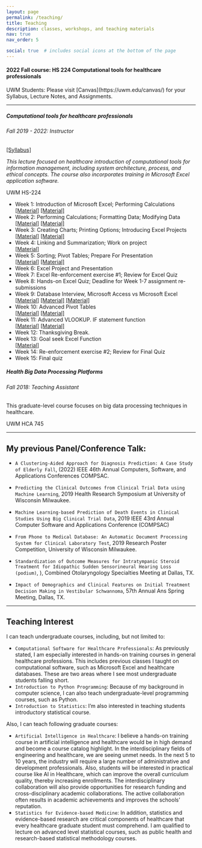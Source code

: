 ```yaml
---
layout: page
permalink: /teaching/
title: Teaching
description: classes, workshops, and teaching materials
nav: true
nav_order: 5

social: true  # includes social icons at the bottom of the page
---
```



<div class="card mt-3">
    <div class="p-3">

<h4> 2022 Fall course: HS 224 Computational tools for healthcare professionals</h4>
UWM Students: Please visit [Canvas](https://uwm.edu/canvas/) for your Syllabus, Lecture Notes, and Assignments.
    </div>
</div>

---

<div class="card mt-3">
    <div class="p-3">
        <div class="row">
            <div class="col-sm-10">
                <h5 class="card-title"><a href="https://catalog.uwm.edu/search/?search=HS+224" target="_blank" rel="noopener noreferrer"></a>Computational tools for healthcare professionals </h5>
                <h6 class="card-subtitle font-italic">Fall 2019 - 2022: Instructor</h6> 
                <span><a href = "{{'/assets/pdf/hs224-syllabus.pdf' | relative_url}}"> [Syllabus] </a></span>
                <p><i>This lecture focused on healthcare introduction of computational tools for information management, including system architecture, process, and ethical concepts. The course also incorporates training in Microsoft Excel application software.</i></p>
            </div>
            <div class="col-sm-2 text-sm-right">
                <span class="badge font-weight-bold danger-color-dark text-uppercase align-middle">
                UWM HS-224
                </span>
            </div>
        </div>
        <ul class="card-text font-weight-light list-group list-group-flush">
            <li class="list-group-item">
                <div class="row">
                <div class="col-sm-9"> Week 1: Introduction of Microsoft Excel; Performing Calculations  </div>
                <div class="col-sm-3">
                <a href = "https://www.linkedin.com/learning/excel-2016-essential-training/understanding-workbooks-and-worksheets" target = "_blank">[Material]</a>
                <a href = "https://www.linkedin.com/learning/excel-2016-essential-training/creating-simple-formulas" target = "_blank">[Material]</a>
                </div>
                </div>
            </li>
            <li class="list-group-item">
                <div class="row">
                <div class="col-sm-9"> Week 2: Performing Calculations; Formatting Data; Modifying Data  </div>
                <div class="col-sm-3">
                <a href = "https://www.linkedin.com/learning/excel-2016-essential-training/copying-a-formula-into-adjacent-cells" target = "_blank">[Material]</a>
                <a href = "https://www.linkedin.com/learning/excel-2016-essential-training/using-sum-and-average" target = "_blank">[Material]</a>
                </div>
                </div>
            </li>
            <li class="list-group-item">
                <div class="row">
                <div class="col-sm-9"> Week 3: Creating Charts; Printing Options; Introducing Excel Projects  </div>
                <div class="col-sm-3">
                <a href = "https://www.linkedin.com/learning/excel-2016-essential-training/creating-charts" target = "_blank">[Material]</a>
                <a href = "https://www.linkedin.com/learning/excel-2016-essential-training/working-with-axes-titles-and-other-chart-elements" target = "_blank">[Material]</a>
                </div>
                </div>
            </li>
            <li class="list-group-item">
                <div class="row">
                <div class="col-sm-9"> Week 4: Linking and Summarization; Work on project  </div>
                <div class="col-sm-3">
                <a href = "https://www.linkedin.com/learning/excel-2016-essential-training/using-formulas-to-link-worksheets-and-workbooks" target = "_blank">[Material]</a>
                </div>
                </div>
            </li>
            <li class="list-group-item">
                <div class="row">
                <div class="col-sm-9"> Week 5: Sorting; Pivot Tables; Prepare For Presentation  </div>
                <div class="col-sm-3">
                <a href = "https://www.linkedin.com/learning/excel-2016-essential-training/sorting-data" target = "_blank">[Material]</a>
                <a href = "https://www.linkedin.com/learning/excel-2016-essential-training/creating-pivottables" target = "_blank">[Material]</a>
                </div>
                </div>
            </li>
            <li class="list-group-item">
                <div class="row">
                <div class="col-sm-9"> Week 6: Excel Project and Presentation  </div>
                <div class="col-sm-3">
                </div>
                </div>
            </li>
            <li class="list-group-item">
                <div class="row">
                <div class="col-sm-9"> Week 7: Excel Re-enforcement exercise #1; Review for Excel Quiz  </div>
                <div class="col-sm-3">
                </div>
                </div>
            </li>
            <li class="list-group-item">
                <div class="row">
                <div class="col-sm-9"> Week 8: Hands-on Excel Quiz; Deadline for Week 1-7 assignment re-submissions  </div>
                <div class="col-sm-3">
                </div>
                </div>
            </li>
            <li class="list-group-item">
                <div class="row">
                <div class="col-sm-9"> Week 9: Database Interview, Microsoft Access vs Microsoft Excel  </div>
                <div class="col-sm-3">
                <a href = "https://www.youtube.com/watch?v=eXiCza050ug&ab_channel=GCFLearnFree.org" target = "_blank">[Material]</a>
                <a href = "https://www.youtube.com/watch?v=bWKf6gT8_JI&ab_channel=GCFLearnFree.org" target = "_blank">[Material]</a>
                <a href = "https://www.youtube.com/watch?v=nMWnqySvLWc&ab_channel=eHowTech" target = "_blank">[Material]</a>
                </div>
                </div>
            </li>
            <li class="list-group-item">
                <div class="row">
                <div class="col-sm-9"> Week 10: Advanced Pivot Tables  </div>
                <div class="col-sm-3">
                <a href = "https://www.linkedin.com/learning/excel-2016-essential-training/manipulating-pivottable-data" target = "_blank">[Material]</a>
                <a href = "https://www.linkedin.com/learning/excel-2016-essential-training/using-pivotcharts" target = "_blank">[Material]</a>
                </div>
                </div>
            </li>
            <li class="list-group-item">
                <div class="row">
                <div class="col-sm-9"> Week 11: Advanced VLOOKUP. IF statement function  </div>
                <div class="col-sm-3">
                <a href = "https://www.linkedin.com/learning/excel-2016-essential-training/using-if-functions-and-relational-operators" target = "_blank">[Material]</a>
                <a href = "https://www.linkedin.com/learning/excel-2016-essential-training/getting-exact-table-data-with-the-vlookup-function" target = "_blank">[Material]</a>
                </div>
                </div>
            </li>
            <li class="list-group-item">
                <div class="row">
                <div class="col-sm-9"> Week 12: Thanksgiving Break.  </div>
                <div class="col-sm-3">
                </div>
                </div>
            </li>
            <li class="list-group-item">
                <div class="row">
                <div class="col-sm-9"> Week 13: Goal seek Excel Function  </div>
                <div class="col-sm-3">
                <a href = "https://www.linkedin.com/learning/excel-2016-essential-training/using-goal-seek" target = "_blank">[Material]</a>
                </div>
                </div>
            </li>
            <li class="list-group-item">
                <div class="row">
                <div class="col-sm-9"> Week 14: Re-enforcement exercise #2; Review for Final Quiz  </div>
                <div class="col-sm-3">
                </div>
                </div>
            </li>
            <li class="list-group-item">
                <div class="row">
                <div class="col-sm-9"> Week 15: Final quiz  </div>
                <div class="col-sm-3">
                </div>
                </div>
            </li>
        </ul>
    </div>
</div>

<div class="card mt-3">
    <div class="p-3">
        <div class="row">
            <div class="col-sm-10">
                <h5 class="card-title"><a href="https://catalog.uwm.edu/search/?search=HCA+745" target="_blank" rel="noopener noreferrer"></a>Health Big Data Processing Platforms </h5>
                <h6 class="card-subtitle font-italic">Fall 2018: Teaching Assistant</h6> 
                <p>This graduate-level course focuses on big data processing techniques in healthcare. </p>
            </div>
            <div class="col-sm-2 text-sm-right">
                <span class="badge font-weight-bold danger-color-dark text-uppercase align-middle">
                UWM HCA 745
                </span>
            </div>
        </div>
    </div>
</div>

---

## My previous Panel/Conference Talk:

- `A Clustering-Aided Approach for Diagnosis Prediction: A Case Study of Elderly Fall`, (2022) IEEE 46th Annual Computers, Software, and Applications Conferences COMPSAC.

- `Predicting the Clinical Outcomes from Clinical Trial Data using Machine Learning`, 2019 Health Research Symposium at University of Wisconsin Milwaukee.


- `Machine Learning-based Prediction of Death Events in Clinical Studies Using Big Clinical Trial Data`, 2019 IEEE 43rd Annual Computer Software and Applications Conference (COMPSAC)

- `From Phone to Medical Database: An Automatic Document Processing System for Clinical Laboratory Test`, 2019 Research Poster Competition, University of Wisconsin Milwaukee.

- `Standardization of Outcome Measures for Intratympanic Steroid Treatment for Idiopathic Sudden Sensorineural Hearing Loss (podium)`, ), Combined Otolaryngology Specialties Meeting at Dallas, TX.

- `Impact of Demographics and Clinical Features on Initial Treatment Decision Making in Vestibular Schwannoma`, 57th Annual Ans Spring Meeting, Dallas, TX.

---

## Teaching Interest
I can teach undergraduate courses, including, but not limited to:

- `Computational Software for Healthcare Professionals`: As previously stated, I am especially interested in hands-on training courses in general healthcare professions. This includes previous classes I taught on computational software, such as Microsoft Excel and healthcare databases. These are two areas where I see most undergraduate students falling short.
- `Introduction to Python Programming`: Because of my background in computer science, I can also teach undergraduate-level programming courses, such as Python.
- `Introduction to Statistics`: I’m also interested in teaching students introductory statistical course.
  
Also, I can teach following graduate courses:
- `Artificial Intelligence in Healthcare`: I believe a hands-on training course in artificial intelligence and healthcare would be in high demand and become a course catalog highlight. In the interdisciplinary fields of engineering and healthcare, we are seeing unmet needs. In the next 5 to 10 years, the industry will require a large number of administrative and development professionals. Also, students will be interested in practical course like AI in Healthcare, which can improve the overall curriculum quality, thereby increasing enrollments. The interdisciplinary collaboration will also provide opportunities for research funding and cross-disciplinary academic collaborations. The active collaboration often results in academic achievements and improves the schools’ reputation.
- `Statistics for Evidence-based Medicine`: In addition, statistics and evidence-based research are critical components of healthcare that every healthcare graduate student must comprehend. I am qualified to lecture on advanced level statistical courses, such as public health and research-based statistical methodology courses.
